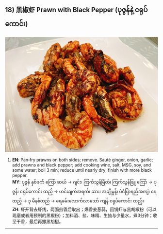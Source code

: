 ## 18) 黑椒虾 Prawn with Black Pepper (ပုဇွန်နဲ့ ငရုပ်ကောင်း)
![黑椒虾 Prawn with Black Pepper (ပုဇွန်နဲ့ ငရုပ်ကောင်း)](image/18.jpg)

1. **EN**: Pan‑fry prawns on both sides; remove. Sauté ginger, onion, garlic; add prawns and black pepper; add cooking wine, salt, MSG, soy, and some water; boil 3 min; reduce until nearly dry; finish with more black pepper.  
   **MY**: ပုဇွန် နှစ်ဖက် ကြော် ဆယ် → ဂျင်း၊ ကြက်သွန်မြိတ်၊ ကြက်သွန်ဖြူ ကြော် → ပုဇွန်၊ ငရုပ်ကောင်း ထည့် → ဟင်းချက်အရက်၊ ဆား၊ အချိုမှုန့်၊ ပဲငံပြာရည်အကျဲ၊ ရေ ထည့် → ၃ မိနစ်တည် → ရေခမ်းလောက်လာသော် ကျန် ငရုပ်ကောင်း ထည့်။  
   **ZH**: 虾开背去虾线，两面煎香后取出；爆香姜葱蒜，回锅虾与黑胡椒粉（可以现磨或者用预制的黑椒粉）；加料酒、盐、味精、生抽与少量水，煮3分钟；收至干香，最后再撒黑胡椒。

---
